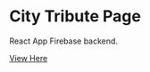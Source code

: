 # City Tribute Page


React App Firebase backend. 

[View Here](https://react-manchester.herokuapp.com/team)
